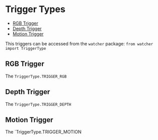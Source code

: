 # Trigger Types
- [RGB Trigger](#rgb-trigger)
- [Depth Trigger](#depth-trigger)
- [Motion Trigger](#motion-trigger)

This triggers can be accessed from the `watcher` package:
`from watcher import TriggerType`

## RGB Trigger
The `TriggerType.TRIGGER_RGB`

## Depth Trigger
The `TriggerType.TRIGGER_DEPTH`

## Motion Trigger
The `TriggerType.TRIGGER_MOTION